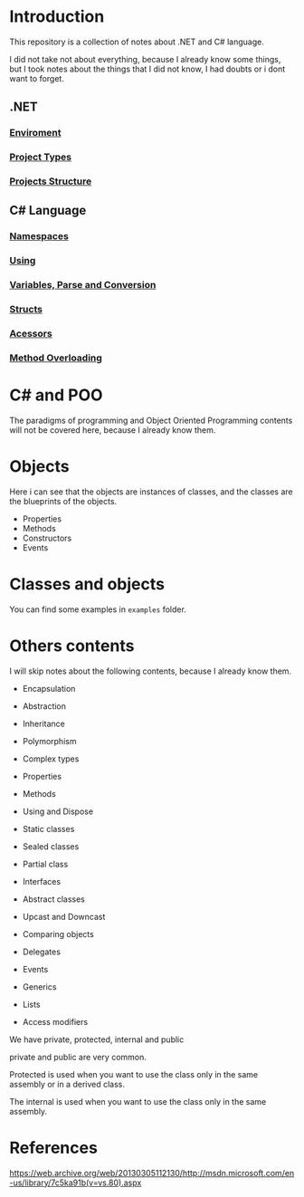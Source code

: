 # Introduction

This repository is a collection of notes about .NET and C# language.

I did not take not about everything, because I already know some things, but I took notes about the things that I did not know, I had doubts or i dont want to forget.



## .NET

### [Enviroment](./NET/enviroment.md)
### [Project Types](./NET/projects_types.md)
### [Projects Structure](./NET/projects_structure.md)

## C# Language

### [Namespaces](./csharp/namespace.md)
### [Using](./csharp/using.md)
### [Variables, Parse and Conversion](./csharp/variables.md)
### [Structs](./csharp/structs.md)
### [Acessors](./csharp/acessors.md)
### [Method Overloading](./csharp/method_overloading.md.md)

# C# and POO

The paradigms of programming and Object Oriented Programming contents will not be covered here, because I already know them.

# Objects

Here i can see that the objects are instances of classes, and the classes are the blueprints of the objects.

- Properties
- Methods
- Constructors
- Events

# Classes and objects

You can find some examples in `examples` folder.

# Others contents

I will skip notes about the following contents, because I already know them.

- Encapsulation
- Abstraction
- Inheritance
- Polymorphism



- Complex types
- Properties
- Methods
- Using and Dispose
- Static classes
- Sealed classes
- Partial class
- Interfaces
- Abstract classes
- Upcast and Downcast
- Comparing objects
- Delegates
- Events
- Generics
- Lists

- Access modifiers

We have private, protected, internal and public

private and public are very common.

Protected is used when you want to use the class only in the same assembly or in a derived class.

The internal is used when you want to use the class only in the same assembly.

# References

https://web.archive.org/web/20130305112130/http://msdn.microsoft.com/en-us/library/7c5ka91b(v=vs.80).aspx